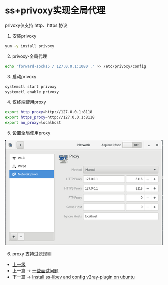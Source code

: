 # ss+privoxy实现全局代理

privoxy仅支持 http、https 协议

1. 安装privoxy
```sh
yum -y install privoxy
```


2. privoxy-全局代理
```sh
echo 'forward-socks5 / 127.0.0.1:1080 .' >> /etc/privoxy/config
```

3. 启动privoxy
```sh
systemctl start privoxy
systemctl enable privoxy
```

4. 仅终端使用proxy

```sh
export http_proxy=http://127.0.0.1:8118
export https_proxy=http://127.0.0.1:8118
export no_proxy=localhost
```

5. 设置全局使用proxy

![](../images/ss_privoxy_201711022319_1.png)

6. proxy 支持过滤规则


- [上一级](README.md)
- 上一篇 -> [一些面试问题](someInterviewQuestions.md)
- 下一篇 -> [Install ss-libev and config v2ray-plugin on ubuntu](ubuntuInstallSSAndV2rayPlugin.md)
